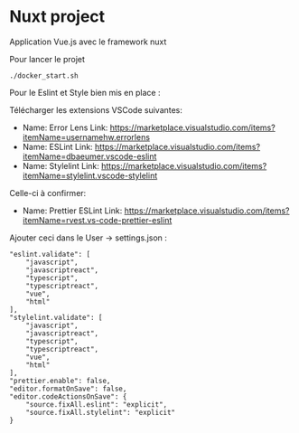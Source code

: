 # Nuxt project
Application Vue.js avec le framework nuxt

Pour lancer le projet
```
./docker_start.sh
```

Pour le Eslint et Style bien mis en place :

Télécharger les extensions VSCode suivantes:
- Name: Error Lens
  Link: https://marketplace.visualstudio.com/items?itemName=usernamehw.errorlens
- Name: ESLint
  Link: https://marketplace.visualstudio.com/items?itemName=dbaeumer.vscode-eslint
- Name: Stylelint
  Link: https://marketplace.visualstudio.com/items?itemName=stylelint.vscode-stylelint

Celle-ci à confirmer:
- Name: Prettier ESLint
  Link: https://marketplace.visualstudio.com/items?itemName=rvest.vs-code-prettier-eslint

Ajouter ceci dans le User -> settings.json :
```
"eslint.validate": [
    "javascript",
    "javascriptreact",
    "typescript",
    "typescriptreact",
    "vue",
    "html"
],
"stylelint.validate": [
    "javascript",
    "javascriptreact",
    "typescript",
    "typescriptreact",
    "vue",
    "html"
],
"prettier.enable": false,
"editor.formatOnSave": false,
"editor.codeActionsOnSave": {
    "source.fixAll.eslint": "explicit",
    "source.fixAll.stylelint": "explicit"
}
```